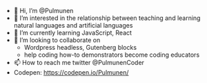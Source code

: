 - 👋 Hi, I’m @Pulmunen
- 👀 I’m interested in the relationship between teaching and learning natural languages and artificial languages
- 🌱 I’m currently learning JavaScript, React
- 💞️ I’m looking to collaborate on 
  -  Wordpress headless, Gutenberg blocks
  -  help coding how-to demonstrators become coding educators
- 📫 How to reach me twitter @PulmunenCoder
- Codepen: https://codepen.io/Pulmunen/

<!---
Pulmunen/Pulmunen is a ✨ special ✨ repository because its `README.md` (this file) appears on your GitHub profile.
You can click the Preview link to take a look at your changes.
--->
